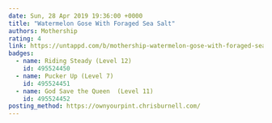 ```yaml
---
date: Sun, 28 Apr 2019 19:36:00 +0000
title: "Watermelon Gose With Foraged Sea Salt"
authors: Mothership
rating: 4
link: https://untappd.com/b/mothership-watermelon-gose-with-foraged-sea-salt/3168769
badges:
  - name: Riding Steady (Level 12)
    id: 495524450
  - name: Pucker Up (Level 7)
    id: 495524451
  - name: God Save the Queen  (Level 11)
    id: 495524452
posting_method: https://ownyourpint.chrisburnell.com/
---
```

